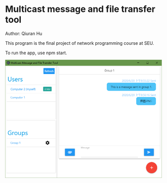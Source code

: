 # Multicast message and file transfer tool
Author: Qiuran Hu

This program is the final project of network programming course at SEU.

To run the app, use npm start.

![UI](./ui.png)
